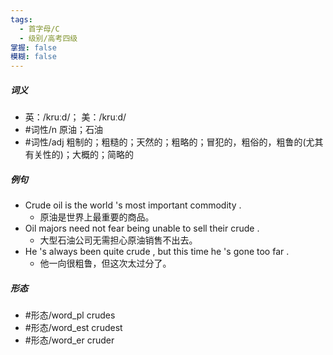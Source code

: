 ```yaml
---
tags:
  - 首字母/C
  - 级别/高考四级
掌握: false
模糊: false
---
```

##### 词义
- 英：/kruːd/； 美：/kruːd/
- #词性/n  原油；石油
- #词性/adj  粗制的；粗糙的；天然的；粗略的；冒犯的，粗俗的，粗鲁的(尤其有关性的)；大概的；简略的
##### 例句
- Crude oil is the world 's most important commodity .
	- 原油是世界上最重要的商品。
- Oil majors need not fear being unable to sell their crude .
	- 大型石油公司无需担心原油销售不出去。
- He 's always been quite crude , but this time he 's gone too far .
	- 他一向很粗鲁，但这次太过分了。
##### 形态
- #形态/word_pl crudes
- #形态/word_est crudest
- #形态/word_er cruder
